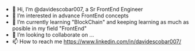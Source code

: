 - 👋 Hi, I’m @davidescobar007, a Sr FrontEnd Engineer
- 👀 I’m interested in advance FrontEnd concepts
- 🌱 I’m currently learning "BlockChain" and keeping learning as much as posible in my field "FrontEnd"
- 💞️ I’m looking to collaborate on ...
- 📫 How to reach me https://www.linkedin.com/in/davidescobar007/

<!---
davidescobar007/davidescobar007 is a ✨ special ✨ repository because its `README.md` (this file) appears on your GitHub profile.
You can click the Preview link to take a look at your changes.
--->
